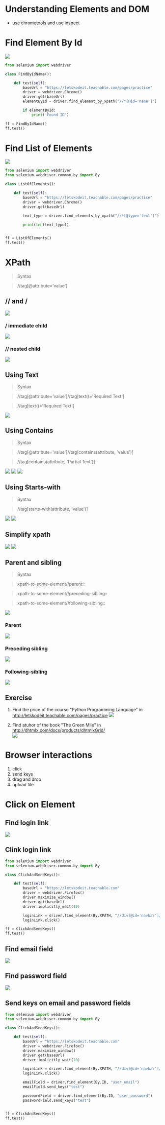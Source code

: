 # Understanding Elements and DOM
- use chrometools and use inspect

# Find Element By Id

![](./images/1.png)
```py
from selenium import webdriver

class FindByIdName():

    def test(self):
        baseUrl = "https://letskodeit.teachable.com/pages/practice"
        driver = webdriver.Chrome()
        driver.get(baseUrl)
        elementById = driver.find_element_by_xpath("//*[@id='name']")

        if elementById:
            print('Found ID')

ff = FindByIdName()
ff.test()
```

# Find List of Elements
![](./images/2.png)
```py
from selenium import webdriver
from selenium.webdriver.common.by import By

class ListOfElements():

    def test(self):
        baseUrl = "https://letskodeit.teachable.com/pages/practice"
        driver = webdriver.Chrome()
        driver.get(baseUrl)

        text_type = driver.find_elements_by_xpath("//*[@type='text']")
        
        print(len(text_type))


ff = ListOfElements()
ff.test()
```

# XPath

> Syntax

> //tag[@attribute='value']

## // and /
![](./images/3.png)
### / immediate child
![](./images/4.png)

### // nested child
![](./images/5.png)

## Using Text
> Syntax

> //tag[@attribute='value']//tag[text()='Required Text']

> //tag[text()='Required Text']

![](./images/6.png)

## Using Contains
> Syntax

> //tag[@attribute='value']//tag[contains(attribute, 'value')]

> //tag[contains(attribute, 'Partial Text')]

![](./images/8.png)
![](./images/9.png)
![](./images/10.png)

## Using Starts-with
> Syntax

> //tag[starts-with(attribute, 'value')]

![](./images/11.png)
![](./images/12.png)

## Simplify xpath
![](./images/13.png)
![](./images/14.png)


## Parent and sibling

> Syntax

> xpath-to-some-element//parent::<tag>

> xpath-to-some-element//preceding-sibling::<tag>

> xpath-to-some-element//following-sibling::<tag>

![](./images/14.png)
### Parent
![](./images/15.png)

### Preceding sibling
![](./images/16.png)

### Following-sibling
![](./images/17.png)


## Exercise
1. Find the price of the course "Python Programming Language" in http://letskodeit.teachable.com/pages/practice
![](./images/18.png)

2. Find atuhor of the book "The Green Mile" in http://dhtmlx.com/docs/products/dhtmlxGrid/	
![](./images/19.png)

# Browser interactions
1. click
2. send keys
3. drag and drop
4. upload file
  
# Click on Element

## Find login link
![](./images/20.png)

## Clink login link
```py
from selenium import webdriver
from selenium.webdriver.common.by import By

class ClickAndSendKeys():

    def test(self):
        baseUrl = "https://letskodeit.teachable.com"
        driver = webdriver.Firefox()
        driver.maximize_window()
        driver.get(baseUrl)
        driver.implicitly_wait(10)

        loginLink = driver.find_element(By.XPATH, "//div[@id='navbar']//a[@href='/sign_in']")
        loginLink.click()

ff = ClickAndSendKeys()
ff.test()
```

## Find email field 
![](./images/21.png)

## Find password field
![](./images/22.png)

## Send keys on email and password fields
```py
from selenium import webdriver
from selenium.webdriver.common.by import By

class ClickAndSendKeys():

    def test(self):
        baseUrl = "https://letskodeit.teachable.com"
        driver = webdriver.Firefox()
        driver.maximize_window()
        driver.get(baseUrl)
        driver.implicitly_wait(10)

        loginLink = driver.find_element(By.XPATH, "//div[@id='navbar']//a[@href='/sign_in']")
        loginLink.click()

        emailField = driver.find_element(By.ID, "user_email")
        emailField.send_keys("test")

        passwordField = driver.find_element(By.ID, "user_password")
        passwordField.send_keys("test")


ff = ClickAndSendKeys()
ff.test()
```




